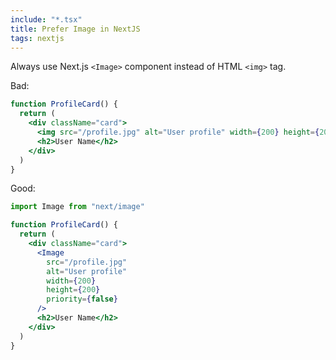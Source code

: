```yaml
---
include: "*.tsx"
title: Prefer Image in NextJS
tags: nextjs
---
```


Always use Next.js `<Image>` component instead of HTML `<img>` tag.

Bad:

```jsx
function ProfileCard() {
  return (
    <div className="card">
      <img src="/profile.jpg" alt="User profile" width={200} height={200} />
      <h2>User Name</h2>
    </div>
  )
}
```

Good:

```jsx
import Image from "next/image"

function ProfileCard() {
  return (
    <div className="card">
      <Image
        src="/profile.jpg"
        alt="User profile"
        width={200}
        height={200}
        priority={false}
      />
      <h2>User Name</h2>
    </div>
  )
}
```
